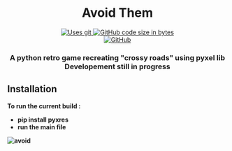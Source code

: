 <h1 align="center">
  Avoid Them
</h1>
<p align="center">
    <a href="https://github.com/pingouinn/Avoid-them">
        <img src="https://img.shields.io/badge/Git-F05032?style=for-the-badge&logo=git&logoColor=white" alt="Uses git">
    </a>
    <a href="https://github.com/pingouinn/Avoid-them">
      <img alt="GitHub code size in bytes" src="https://img.shields.io/github/languages/code-size/pingouinn/Avoid-them?style=for-the-badge">
    <a>
    <br>
    <a href="https://github.com/pingouinn/Avoid-them/blob/main/LICENSE">
      <img alt="GitHub" src="https://img.shields.io/github/license/pingouinn/Avoid-them?style=for-the-badge">
    </a>
</p>
<h3 align="center">
    <strong>A python retro game recreating "crossy roads" using pyxel lib<br>Developement still in progress<strong>
</h3>

## Installation

To run the current build :

- pip install pyxres 
- run the main file


![avoid](https://user-images.githubusercontent.com/72406765/173195799-b66d8408-f166-4545-9b17-038437dfc82a.png)

      
